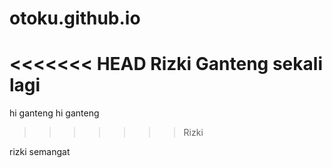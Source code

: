 # otoku.github.io
<<<<<<< HEAD
 Rizki Ganteng sekali lagi
=======

hi ganteng
hi ganteng
>>>>>>> Rizki

rizki semangat
